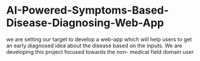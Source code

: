 # AI-Powered-Symptoms-Based-Disease-Diagnosing-Web-App
 we are setting our target to develop a web-app which will help users to get an early diagnosed idea about the disease based on the inputs. We are developing this project focused towards the non- medical field domain user
